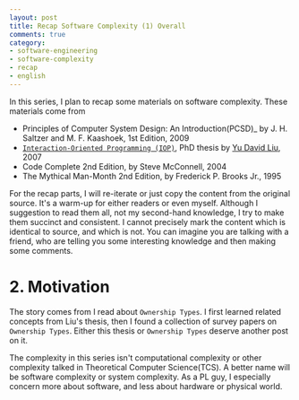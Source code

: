 ```yaml
---
layout: post
title: Recap Software Complexity (1) Overall
comments: true
category:
- software-engineering
- software-complexity
- recap
- english
---
```


In this series, I plan to recap some materials on software complexity. These materials come from

- Principles of Computer System Design: An Introduction(PCSD)_ by J. H. Saltzer and M. F. Kaashoek, 1st Edition, 2009
- [`Interaction-Oriented Programming (IOP)`](https://pdfs.semanticscholar.org/413b/1e75cfb4db05e3e57d4e4c1ffc9f3422b121.pdf), PhD thesis by [Yu David Liu](http://www.cs.binghamton.edu/~davidl/), 2007
- Code Complete 2nd Edition, by Steve McConnell, 2004
- The Mythical Man-Month 2nd Edition, by Frederick P. Brooks Jr., 1995

For the recap parts, I will re-iterate or just copy the content from the original source. It's a warm-up for either readers or even myself. Although I suggestion to read them all, not my second-hand knowledge, I try to make them succinct and consistent. I cannot precisely mark the content which is identical to source, and which is not. You can imagine you are talking with a friend, who are telling you some interesting knowledge and then making some comments.

# 2. Motivation

The story comes from I read about `Ownership Types`. I first learned related concepts from Liu's thesis, then I found a collection of survey papers on `Ownership Types`. Either this thesis or `Ownership Types` deserve another post on it.

The complexity in this series isn't computational complexity or other complexity talked in Theoretical Computer Science(TCS). A better name will be software complexity or system complexity. As a PL guy, I especially concern more about software, and less about hardware or physical world.